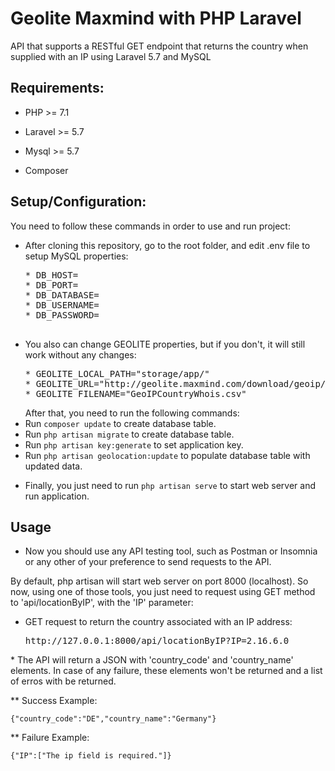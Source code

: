 # Geolite Maxmind with PHP Laravel 
API that supports a RESTful GET endpoint that returns the country when supplied with an IP using Laravel 5.7 and MySQL

## Requirements:

* PHP >= 7.1

* Laravel >= 5.7

* Mysql >= 5.7

* Composer

## Setup/Configuration:

You need to follow these commands in order to use and run project:

<ul>
<li>After cloning this repository, go to the root folder, and edit .env file to setup MySQL properties:
        <pre>
* DB_HOST=
* DB_PORT=
* DB_DATABASE=
* DB_USERNAME=
* DB_PASSWORD=
    </pre>
        </li>
        <li>You also can change GEOLITE properties, but if you don't, it will still work without any changes:
<pre>
* GEOLITE_LOCAL_PATH="storage/app/"
* GEOLITE_URL="http://geolite.maxmind.com/download/geoip/database/GeoIPCountryCSV.zip"
* GEOLITE_FILENAME="GeoIPCountryWhois.csv"
</pre>
</li>
    After that, you need to run the following commands:
<li>Run <code>composer update</code> to create database table.</li>
<li>Run <code>php artisan migrate</code> to create database table.</li>
<li>Run <code>php artisan key:generate</code> to set application key. </li>
<li>Run <code>php artisan geolocation:update</code> to populate database table with updated data. </li>
 </ul>
 <ul>
<li>Finally, you just need to run <code>php artisan serve</code> to start web server and run application. </li>
</ul>

## Usage

* Now you should use any API testing tool, such as Postman or Insomnia or any other of your preference to send requests to the API.

By default, php artisan will start web server on port 8000 (localhost). So now, using one of those tools, you just need to request using GET method to 'api/locationByIP', with the 'IP' parameter:

<ul>
  <li>GET request to return the country associated with an IP address: <pre>http://127.0.0.1:8000/api/locationByIP?IP=2.16.6.0</pre></li>
</ul>
* The API will return a JSON with 'country_code' and 'country_name' elements. In case of any failure, these elements won't be returned and a list of erros with be returned.

** Success Example:
<pre>
<code>{"country_code":"DE","country_name":"Germany"}</code>
</pre>

** Failure Example:
<pre>
<code>{"IP":["The ip field is required."]}</code>
</pre>
